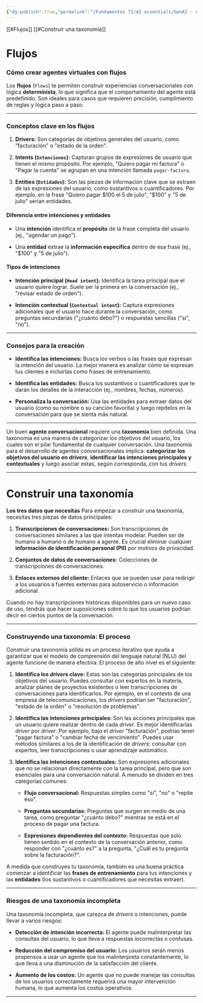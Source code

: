 ```yaml
---
{"dg-publish":true,"permalink":"/Fundamentos TI/AI essentials/GenAI - CCAI/Foundations for Building Virtual Agents with CCAI/Stateful Flows/01 Intro/"}
---
```


[[#Flujos]]
[[#Construir una taxonomía]]

# Flujos

### **Cómo crear agentes virtuales con flujos**

Los **flujos** (`Flows`) te permiten construir experiencias conversacionales con lógica **determinista**, lo que significa que el comportamiento del agente está predefinido. Son ideales para casos que requieren precisión, cumplimiento de reglas y lógica paso a paso.

---

### **Conceptos clave en los flujos**

1. **Drivers:** Son categorías de objetivos generales del usuario, como "facturación" o "estado de la orden".
    
2. **Intents (`Intenciones`):** Capturan grupos de expresiones de usuario que tienen el mismo propósito. Por ejemplo, "Quiero pagar mi factura" o "Pagar la cuenta" se agrupan en una intención llamada `pagar-factura`.
    
3. **Entities (`Entidades`):** Son las piezas de información clave que se extraen de las expresiones del usuario, como sustantivos o cuantificadores. Por ejemplo, en la frase "Quiero pagar $100 el 5 de julio", "$100" y "5 de julio" serían entidades.
    

#### **Diferencia entre intenciones y entidades**

- Una **intención** identifica el **propósito** de la frase completa del usuario (ej., "agendar un pago").
    
- Una **entidad** extrae la **información específica** dentro de esa frase (ej., "$100" y "5 de julio").
    

#### **Tipos de intenciones**

- **Intención principal (`Head intent`):** Identifica la tarea principal que el usuario quiere lograr. Suele ser la primera en la conversación (ej., "revisar estado de orden").
    
- **Intención contextual (`Contextual intent`):** Captura expresiones adicionales que el usuario hace durante la conversación, como preguntas secundarias ("¿cuánto debo?") o respuestas sencillas ("sí", "no").
    

---

### **Consejos para la creación**

- **Identifica las intenciones:** Busca los verbos o las frases que expresan la intención del usuario. La mejor manera es analizar cómo se expresan tus clientes e incluirlas como frases de entrenamiento.
    
- **Identifica las entidades:** Busca los sustantivos o cuantificadores que te darán los detalles de la interacción (ej., nombres, fechas, números).
    
- **Personaliza la conversación:** Usa las entidades para extraer datos del usuario (como su nombre o su canción favorita) y luego repítelos en la conversación para que se sienta más natural.

---

Un buen **agente conversacional** requiere una **taxonomía** bien definida. Una taxonomía es una manera de categorizar los objetivos del usuario, los cuales son el pilar fundamental de cualquier conversación. Una taxonomía para el desarrollo de agentes conversacionales implica: **categorizar los objetivos del usuario en _drivers_**, **identificar las intenciones principales y contextuales** y luego asociar estas, según corresponda, con tus _drivers_.

---

# Construir una taxonomía

**Los tres datos que necesitas**
Para empezar a construir una taxonomía, necesitas tres piezas de datos principales:

1. **Transcripciones de conversaciones:** Son transcripciones de conversaciones similares a las que intentas modelar. Pueden ser de humano a humano o de humano a agente. Es crucial eliminar cualquier **información de identificación personal (PII)** por motivos de privacidad.
    
2. **Conjuntos de datos de conversaciones:** Colecciones de transcripciones de conversaciones.
    
3. **Enlaces externos del cliente:** Enlaces que se pueden usar para redirigir a los usuarios a fuentes externas para autoservicio o información adicional.
    

Cuando no hay transcripciones históricas disponibles para un nuevo caso de uso, tendrás que hacer suposiciones sobre lo que los usuarios podrían decir en ciertos puntos de la conversación.

---

### **Construyendo una taxonomía: El proceso**

Construir una taxonomía sólida es un proceso iterativo que ayuda a garantizar que el modelo de comprensión del lenguaje natural (NLU) del agente funcione de manera efectiva. El proceso de alto nivel es el siguiente:

1. **Identifica los _drivers_ clave:** Estas son las categorías principales de los objetivos del usuario. Puedes consultar con expertos en la materia, analizar planes de proyectos existentes o leer transcripciones de conversaciones para identificarlos. Por ejemplo, en el contexto de una empresa de telecomunicaciones, los _drivers_ podrían ser "facturación", "estado de la orden" o "resolución de problemas".
    
2. **Identifica las intenciones principales:** Son las acciones principales que un usuario quiere realizar dentro de cada _driver_. Es mejor identificarlas _driver_ por _driver_. Por ejemplo, bajo el _driver_ "facturación", podrías tener "pagar factura" o "cambiar fecha de vencimiento". Puedes usar métodos similares a los de la identificación de _drivers_: consultar con expertos, leer transcripciones o usar aprendizaje automático.
    
3. **Identifica las intenciones contextuales:** Son expresiones adicionales que no se relacionan directamente con la tarea principal, pero que son esenciales para una conversación natural. A menudo se dividen en tres categorías comunes:
    
    - **Flujo conversacional:** Respuestas simples como "sí", "no" o "repite eso".
        
    - **Preguntas secundarias:** Preguntas que surgen en medio de una tarea, como preguntar "¿cuánto debo?" mientras se está en el proceso de pagar una factura.
        
    - **Expresiones dependientes del contexto:** Respuestas que solo tienen sentido en el contexto de la conversación anterior, como responder con "¿cuánto es?" a la pregunta, "¿Cuál es tu pregunta sobre la facturación?".
        

A medida que construyes tu taxonomía, también es una buena práctica comenzar a identificar las **frases de entrenamiento** para tus intenciones y las **entidades** (los sustantivos o cuantificadores que necesitas extraer).

---

### **Riesgos de una taxonomía incompleta**

Una taxonomía incompleta, que carezca de _drivers_ o intenciones, puede llevar a varios riesgos:

- **Detección de intención incorrecta:** El agente puede malinterpretar las consultas del usuario, lo que lleva a respuestas incorrectas o confusas.
    
- **Reducción del compromiso del usuario:** Los usuarios serán menos propensos a usar un agente que los malinterpreta constantemente, lo que lleva a una disminución de la satisfacción del cliente.
    
- **Aumento de los costos:** Un agente que no puede manejar las consultas de los usuarios correctamente requerirá una mayor intervención humana, lo que aumenta los costos operativos.

---

